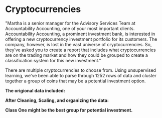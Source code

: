 # Cryptocurrencies
"Martha is a senior manager for the Advisory Services Team at Accountability Accounting, one of your most important clients. Accountability Accounting, a prominent investment bank, is interested in offering a new cryptocurrency investment portfolio for its customers. The company, however, is lost in the vast universe of cryptocurrencies. So, they’ve asked you to create a report that includes what cryptocurrencies are on the trading market and how they could be grouped to create a classification system for this new investment."

There are multiple cryptocurrencies to choose from.  Using unsupervised learning, we've been able to parse through 1252 rows of data and cluster together a group of coins that may be a potential investment option.

**The origional data included:**

**After Cleaning, Scaling, and organizing the data:**

**Class One might be the best group for potential investment.**